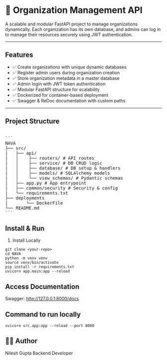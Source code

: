 # 🏢 Organization Management API

A scalable and modular FastAPI project to manage organizations dynamically. Each organization has its own database, and admins can log in to manage their resources securely using JWT authentication.

---

## Features

- ✅ Create organizations with unique dynamic databases
- ✅ Register admin users during organization creation
- ✅ Store organization metadata in a master database
- ✅ Admin login with JWT token authentication
- ✅ Modular FastAPI structure for scalability
- ✅ Dockerized for container-based deployment
- ✅ Swagger & ReDoc documentation with custom paths

---

## Project Structure
<pre lang="md"> 
```
NAVA
├── src/
|   ├── api/
|   │    ├── routers/ # API routes
|   │    ├── service/ # DB CRUD logic
|   │    ├── database/ # DB setup & handlers
|   │    ├── models/ # SQLAlchemy models
|   │    └── view_schemas/ # Pydantic schemas
|   ├── app.py # App entrypoint
|   ├── common/security # Security & config
|   └── requirements.txt
├── deployments
|       └── DockerFile
└── README.md
``` </pre>




## Install & Run

1. Install Locally

```
git clone <your-repo>
cd NAVA
python -m venv venv
source venv/bin/activate
pip install -r requirements.txt
uvicorn app.main:app --reload
```

## Access Documentation
Swagger: http://127.0.0.1:8000/docs

## Command to run locally
```
uvicorn src.app:app --reload --port 8000
```


## 🧑‍💻 Author
Nilesh Gupta
Backend Developer
